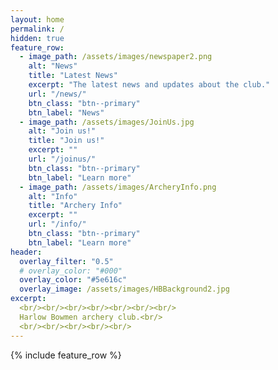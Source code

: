 ```yaml
---
layout: home
permalink: /
hidden: true
feature_row:
  - image_path: /assets/images/newspaper2.png
    alt: "News"
    title: "Latest News"
    excerpt: "The latest news and updates about the club."
    url: "/news/"
    btn_class: "btn--primary"
    btn_label: "News"
  - image_path: /assets/images/JoinUs.jpg
    alt: "Join us!"
    title: "Join us!"
    excerpt: ""
    url: "/joinus/"
    btn_class: "btn--primary"
    btn_label: "Learn more"
  - image_path: /assets/images/ArcheryInfo.png
    alt: "Info"
    title: "Archery Info"
    excerpt: ""
    url: "/info/"
    btn_class: "btn--primary"
    btn_label: "Learn more"  
header:
  overlay_filter: "0.5"
  # overlay_color: "#000"
  overlay_color: "#5e616c"
  overlay_image: /assets/images/HBBackground2.jpg
excerpt:
  <br/><br/><br/><br/><br/><br/><br/>
  Harlow Bowmen archery club.<br/>
  <br/><br/><br/><br/><br/>
---
```

{% include feature_row %}
